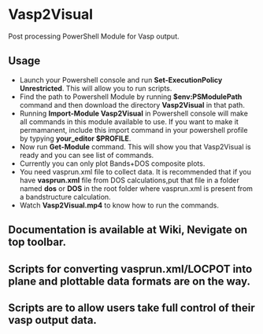 # Vasp2Visual
Post processing PowerShell Module for Vasp output. 
## Usage
- Launch your Powershell console and run **Set-ExecutionPolicy Unrestricted**. This will allow you to run scripts.
- Find the path to Powershell Module by running **$env:PSModulePath** command and then download the directory **Vasp2Visual** in that path.
- Running **Import-Module Vasp2Visual** in Powershell console will make all commands in this module available to use. If you want to make it permamanent, include this import command in your powershell profile by typying **your_editor $PROFILE**.
- Now run **Get-Module** command. This will show you that Vasp2Visual is ready and you can see list of commands.
- Currently you can only plot Bands+DOS composite plots. 
- You need vasprun.xml file to collect data. It is recommended that if you have **vasprun.xml** file from DOS calculations,put that file in a folder named **dos** or **DOS** in the root folder where vasprun.xml is present from a bandstructure calculation.
- Watch **Vasp2Visual.mp4** to know how to run the commands.
## Documentation is available at Wiki, Nevigate on top toolbar.

## Scripts for converting vasprun.xml/LOCPOT into plane and plottable data formats are on the way.

## Scripts are to allow users take full control of their vasp output data.
